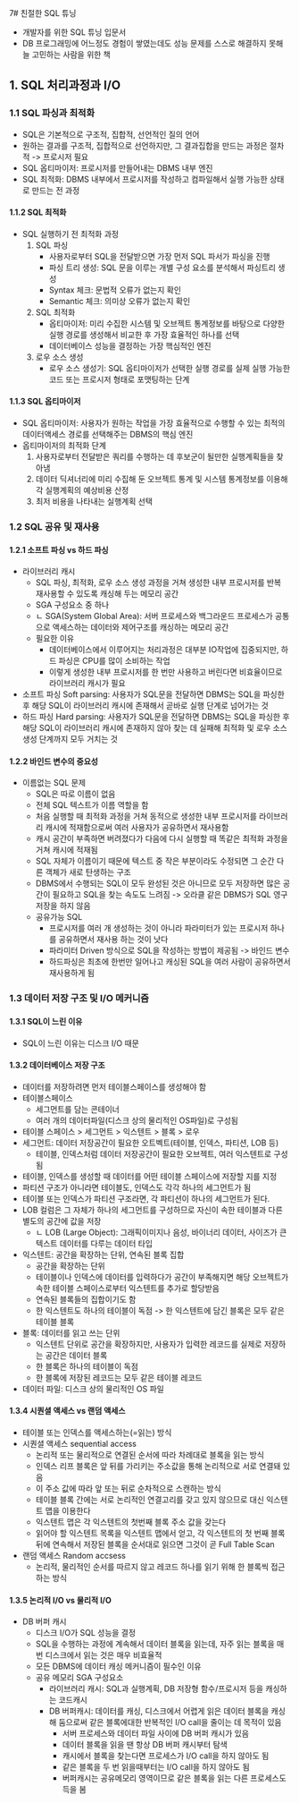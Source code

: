 7# 친절한 SQL 튜닝
- 개발자를 위한 SQL 튜닝 입문서
- DB 프로그래밍에 어느정도 경험이 쌓였는데도 성능 문제를 스스로 해결하지 못해 늘 고민하는 사람을 위한 책

## 1. SQL 처리과정과 I/O
### 1.1 SQL 파싱과 최적화
- SQL은 기본적으로 구조적, 집합적, 선언적인 질의 언어
- 원하는 결과를 구조적, 집합적으로 선언하지만, 그 결과집합을 만드는 과정은 절차적 -> 프로시저 필요
- SQL 옵티마이저: 프로시저를 만들어내는 DBMS 내부 엔진
- SQL 최적화: DBMS 내부에서 프로시저를 작성하고 컴파일해서 실행 가능한 상태로 만드는 전 과정

#### 1.1.2 SQL 최적화
- SQL 실행하기 전 최적화 과정
  1. SQL 파싱
     - 사용자로부터 SQL을 전달받으면 가장 먼저 SQL 파서가 파싱을 진행
     - 파싱 트리 생성: SQL 문을 이루는 개별 구성 요소를 분석해서 파싱트리 생성
     - Syntax 체크: 문법적 오류가 없는지 확인
     - Semantic 체크: 의미상 오류가 없는지 확인
  2. SQL 최적화
     - 옵티마이저: 미리 수집한 시스템 및 오브젝트 통계정보를 바탕으로 다양한 실행 경로를 생성해서 비교한 후 가장 효율적인 하나를 선택
     - 데이터베이스 성능을 결정하는 가장 핵심적인 엔진
  3. 로우 소스 생성
     - 로우 소스 생성기: SQL 옵티마이저가 선택한 실행 경로를 실제 실행 가능한 코드 또는 프로시저 형태로 포맷팅하는 단계

#### 1.1.3 SQL 옵티마이저
- SQL 옵티마이저: 사용자가 원하는 작업을 가장 효율적으로 수행할 수 있는 최적의 데이터액세스 경로를 선택해주는 DBMS의 핵심 엔진
- 옵티마이저의 최적화 단계 
  1. 사용자로부터 전달받은 쿼리를 수행하는 데 후보군이 될만한 실행계획들을 찾아냄
  2. 데이터 딕셔너리에 미리 수집해 둔 오브젝트 통계 및 시스템 통계정보를 이용해 각 실행계획의 예상비용 산정
  3. 최저 비용을 나타내는 실행계획 선택

### 1.2 SQL 공유 및 재사용
#### 1.2.1 소프트 파싱 vs 하드 파싱
- 라이브러리 캐시
  - SQL 파싱, 최적화, 로우 소스 생성 과정을 거쳐 생성한 내부 프로시저를 반복 재사용할 수 있도록 캐싱해 두는 메모리 공간
  - SGA 구성요소 중 하나
  - ㄴ SGA(System Global Area): 서버 프로세스와 백그라운드 프로세스가 공통으로 액세스하는 데이터와 제어구조를 캐싱하는 메모리 공간
  - 필요한 이유
    - 데이터베이스에서 이루어지는 처리과정은 대부분 IO작업에 집중되지만, 하드 파싱은 CPU를 많이 소비하는 작업
    - 이렇게 생성한 내부 프로시저를 한 번만 사용하고 버린다면 비효율이므로 라이브러리 캐시가 필요
- 소프트 파싱 Soft parsing: 사용자가 SQL문을 전달하면 DBMS는 SQL을 파싱한 후 해당 SQL이 라이브러리 캐시에 존재해서 곧바로 실행 단계로 넘어가는 것
- 하드 파싱 Hard parsing: 사용자가 SQL문을 전달하면 DBMS는 SQL을 파싱한 후 해당 SQL이 라이브러리 캐시에 존재하지 않아 찾는 데 실패해 최적화 및 로우 소스 생성 단계까지 모두 거치는 것

#### 1.2.2 바인드 변수의 중요성
- 이름없는 SQL 문제
  - SQL은 따로 이름이 없음 
  - 전체 SQL 텍스트가 이름 역할을 함
  - 처음 실행할 때 최적화 과정을 거쳐 동적으로 생성한 내부 프로시저를 라이브러리 캐시에 적재함으로써 여러 사용자가 공유하면서 재사용함
  - 캐시 공간이 부족하면 버려졌다가 다음에 다시 실행할 때 똑같은 최적화 과정을 거쳐 캐시에 적재됨
  - SQL 자체가 이름이기 때문에 텍스트 중 작은 부분이라도 수정되면 그 순간 다른 객체가 새로 탄생하는 구조
  - DBMS에서 수행되는 SQL이 모두 완성된 것은 아니므로 모두 저장하면 많은 공간이 필요하고 SQL을 찾는 속도도 느려짐 -> 오라클 같은 DBMS가 SQL 영구 저장을 하지 않음
  - 공유가능 SQL
    - 프로시저를 여러 개 생성하는 것이 아니라 파라미터가 있는 프로시저 하나를 공유하면서 재사용 하는 것이 낫다
    - 파라미터 Driven 방식으로 SQL을 작성하는 방법이 제공됨 -> 바인드 변수
    - 하드파싱은 최초에 한번만 일어나고 캐싱된 SQL을 여러 사람이 공유하면서 재사용하게 됨

### 1.3 데이터 저장 구조 및 I/O 메커니즘
#### 1.3.1 SQL이 느린 이유
- SQL이 느린 이유는 디스크 I/O 때문

#### 1.3.2 데이터베이스 저장 구조
- 데이터를 저장하려면 먼저 테이블스페이스를 생성해야 함
- 테이블스페이스
  - 세그먼트를 담는 콘테이너
  - 여러 개의 데이터파일(디스크 상의 물리적인 OS파일)로 구성됨
- 테이블 스페이스 > 세그먼트 > 익스텐트 > 블록 > 로우 
- 세그먼트: 데이터 저장공간이 필요한 오트벡트(테이블, 인덱스, 파티션, LOB 등)
  - 테이블, 인덱스처럼 데이터 저장공간이 필요한 오브젝트, 여러 익스텐트로 구성됨
- 테이블, 인덱스를 생성할 때 데이터를 어떤 테이블 스페이스에 저장할 지를 지정
- 파티션 구조가 아니라면 테이블도, 인덱스도 각각 하나의 세그먼트가 됨
- 테이블 또는 인덱스가 파티션 구조라면, 각 파티션이 하나의 세그먼트가 된다.
- LOB 컬럼은 그 자체가 하나의 세그먼트를 구성하므로 자신이 속한 테이블과 다른 별도의 공간에 값을 저장 
  - ㄴ LOB (Large Object): 그래픽이미지나 음성, 바이너리 데이터, 사이즈가 큰 텍스트 데이터를 다루는 데이터 타입
- 익스텐트: 공간을 확장하는 단위, 연속된 블록 집합
  - 공간을 확장하는 단위
  - 테이블이나 인덱스에 데이터를 입력하다가 공간이 부족해지면 해당 오브젝트가 속한 테이블 스페이스로부터 익스텐트를 추가로 할당받음
  - 연속된 블록들의 집합이기도 함
  - 한 익스텐트도 하나의 테이블이 독점 -> 한 익스텐트에 담긴 블록은 모두 같은 테이블 블록
- 블록: 데이터를 읽고 쓰는 단위
  - 익스텐트 단위로 공간을 확장하지만, 사용자가 입력한 레코드를 실제로 저장하는 공간은 데이터 블록
  - 한 블록은 하나의 테이블이 독점
  - 한 블록에 저장된 레코드는 모두 같은 테이블 레코드
- 데이터 파일: 디스크 상의 물리적인 OS 파일

#### 1.3.4 시퀀셜 액세스 vs 랜덤 액세스
- 테이블 또는 인덱스를 액세스하는(=읽는) 방식
- 시퀀셜 액세스 sequential access
  - 논리적 또는 물리적으로 연결된 순서에 따라 차례대로 블록을 읽는 방식
  - 인덱스 리프 블록은 앞 뒤를 가리키는 주소값을 통해 논리적으로 서로 연결돼 있음
  - 이 주소 값에 따라 앞 또는 뒤로 순차적으로 스캔하는 방식
  - 테이블 블록 간에는 서로 논리적인 연결고리를 갖고 있지 않으므로 대신 익스텐트 맵을 이용한다
  - 익스텐트 맵은 각 익스텐트의 첫번째 블록 주소 값을 갖는다
  - 읽어야 할 익스텐트 목록을 익스텐트 맵에서 얻고, 각 익스텐트의 첫 번째 블록 뒤에 연속해서 저장된 블록을 순서대로 읽으면 그것이 곧 Full Table Scan
- 랜덤 액세스 Random accsess
  - 논리적, 물리적인 순서를 따르지 않고 레코드 하나를 읽기 위해 한 블록씩 접근하는 방식

#### 1.3.5 논리적 I/O vs 물리적 I/O
- DB 버퍼 캐시
  - 디스크 I/O가 SQL 성능을 결정
  - SQL을 수행하는 과정에 계속해서 데이터 블록을 읽는데, 자주 읽는 블록을 매번 디스크에서 읽는 것은 매우 비효율적
  - 모든 DBMS에 데이터 캐싱 메커니즘이 필수인 이유
  - 공유 메모리 SGA 구성요소
    - 라이브러리 캐시: SQL과 실행계획, DB 저장형 함수/프로시저 등을 캐싱하는 코드캐시
    - DB 버퍼캐시: 데이터를 캐싱, 디스크에서 어렵게 읽은 데이터 블록을 캐싱해 둠으로써 같은 블록에대한 반복적인 I/O call을 줄이는 데 목적이 있음
      - 서버 프로세스와 데이터 파일 사이에 DB 버퍼 캐시가 있음
      - 데이터 블록을 읽을 땐 항상 DB 버퍼 캐시부터 탐색
      - 캐시에서 블록을 찾는다면 프로세스가 I/O call을 하지 않아도 됨
      - 같은 블록을 두 번 읽을때부터는 I/O call을 하지 않아도 됨
      - 버퍼캐시는 공유메모리 영역이므로 같은 블록을 읽는 다른 프로세스도 득을 봄